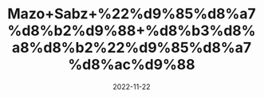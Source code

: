 ---
title: 'Mazo+Sabz+%22%d9%85%d8%a7%d8%b2%d9%88+%d8%b3%d8%a8%d8%b2%22%d9%85%d8%a7%d8%ac%d9%88'
date: '2022-11-22' 
metatag: '' 
inventory: '0' 
draft: false 
# meta description 
shortDescripton: 'Dried+Oak+Galls%22++Gall+oak+galls++have+been+used+in+traditional+medicine+to+treat+diarrhea%2c+hemorrhage%2c+and+skin+disease.+Some+studies+have+shown+it+to+be+an+effective+anti-MRSA%2c+antiviral%2c+antifungal%2c+larvicidal%2c+and+antioxidant'
description: 'Herbs+%d8%ac%da%91%db%8c+%d8%a8%d9%88%d9%b9%db%8c'
longdescription: ''
tags: ''
brand: ''
subCategory: ''
unit: '50 gm-Pk'
sellCount: '0'
featured: True
# product Price
price: '100.0'
# Product Short Description
shortDescription: 'Dried+Oak+Galls%22++Gall+oak+galls++have+been+used+in+traditional+medicine+to+treat+diarrhea%2c+hemorrhage%2c+and+skin+disease.+Some+studies+have+shown+it+to+be+an+effective+anti-MRSA%2c+antiviral%2c+antifungal%2c+larvicidal%2c+and+antioxidant'
productID: '840A3DC0-9B2A-ED11-9968-005056B3A416'
type: 'products'
category: 'Herbs+%d8%ac%da%91%db%8c+%d8%a8%d9%88%d9%b9%db%8c' 
thumnailproduct: 'https://eraconnect.blob.core.windows.net/product-images/aminsaddiquidawakhana/840A3DC0-9B2A-ED11-9968-005056B3A416.webp' 
images:
  - image: 'https://eraconnect.blob.core.windows.net/product-images/aminsaddiquidawakhana/840A3DC0-9B2A-ED11-9968-005056B3A416.webp'  
Variants:
---